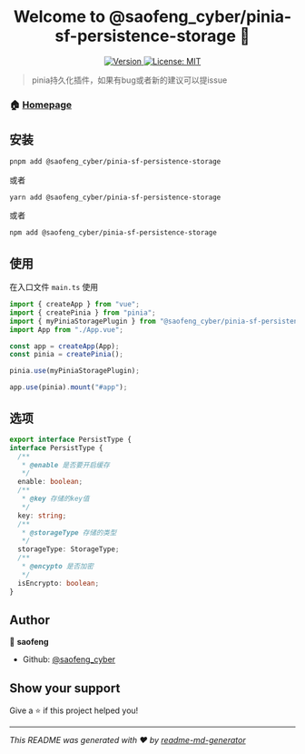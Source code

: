 <h1 align="center">Welcome to @saofeng_cyber/pinia-sf-persistence-storage 👋</h1>
<p align="center">
  <a href="https://www.npmjs.com/package/@saofeng_cyber/pinia-sf-persistence-storage" target="_blank">
    <img alt="Version" src="https://img.shields.io/npm/v/@saofeng_cyber/pinia-sf-persistence-storage.svg">
  </a>
  <a href="#" target="_blank">
    <img alt="License: MIT" src="https://img.shields.io/badge/License-MIT-yellow.svg" />
  </a>
</p>

> pinia持久化插件，如果有bug或者新的建议可以提issue

### 🏠 [Homepage](https://github.com/saofeng-cyber/pinia-sf-persistence-storage)

## 安装

```sh
pnpm add @saofeng_cyber/pinia-sf-persistence-storage
```
或者

```sh
yarn add @saofeng_cyber/pinia-sf-persistence-storage
```

或者

```sh
npm add @saofeng_cyber/pinia-sf-persistence-storage
```

## 使用

在入口文件 `main.ts` 使用

```ts
import { createApp } from "vue";
import { createPinia } from "pinia";
import { myPiniaStoragePlugin } from "@saofeng_cyber/pinia-sf-persistence-storage";
import App from "./App.vue";

const app = createApp(App);
const pinia = createPinia();

pinia.use(myPiniaStoragePlugin);

app.use(pinia).mount("#app");
```

## 选项

```ts
export interface PersistType {
interface PersistType {
  /**
   * @enable 是否要开启缓存
   */
  enable: boolean;
  /**
   * @key 存储的key值
   */
  key: string;
  /**
   * @storageType 存储的类型
   */
  storageType: StorageType;
  /**
   * @encypto 是否加密
   */
  isEncrypto: boolean;
}
```

## Author

👤 **saofeng**

* Github: [@saofeng\_cyber](https://github.com/saofeng\_cyber)

## Show your support

Give a ⭐️ if this project helped you!

***
_This README was generated with ❤️ by [readme-md-generator](https://github.com/kefranabg/readme-md-generator)_